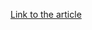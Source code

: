 [Link to the article](https://thehackernews.com/2025/01/mintsloader-delivers-stealc-malware-and.html)
